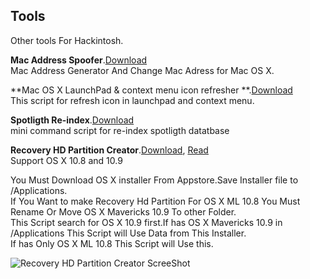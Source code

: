 ## Tools
Other tools For Hackintosh.        

**Mac Address Spoofer**.[Download](https://raw.github.com/xenatt/Hackintosh/master/Tools/MacAddressSpoofer.applescript)          
Mac  Address Generator And Change Mac Adress for Mac OS X.     

**Mac OS X LaunchPad & context menu icon refresher **.[Download](https://raw.github.com/xenatt/Hackintosh/master/Tools/refreshicons.applescript)            
This script for refresh icon in launchpad and context menu.       


**Spotligth Re-index**.[Download](https://raw.github.com/xenatt/Hackintosh/master/Tools/reindex-spotligth.command)   
mini command script for re-index spotligth datatbase

**Recovery HD Partition Creator**.[Download](https://raw.github.com/xenatt/Hackintosh/master/Tools/RecoveryHD_13A603.dmg), [Read](https://github.com/xenatt/Hackintosh/blob/master/Tools/RecoveryHD%20Creater.command)        
Support OS X 10.8 and 10.9   
      
You Must Download OS X installer From Appstore.Save Installer file to /Applications.   
If You Want to make Recovery Hd Partition For OS X ML 10.8 You Must Rename Or Move OS X Mavericks 10.9 To other Folder.   
This Script search for OS X 10.9 first.If has OS X Mavericks 10.9 in /Applications This Script will Use Data from This Installer.   
If has Only OS X ML 10.8 This Script will Use this.        

![Recovery HD Partition Creator ScreeShot](https://raw.github.com/xenatt/Hackintosh/master/Tools/RecoveryHDCreater.png)     




